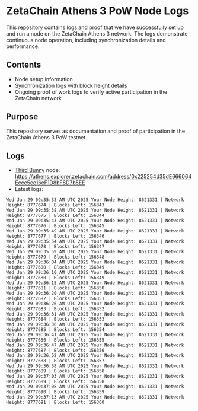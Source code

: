 # ZetaChain Athens 3 PoW Node Logs
This repository contains logs and proof that we have successfully set up and run a node on the ZetaChain Athens 3 network. The logs demonstrate continuous node operation, including synchronization details and performance.

## Contents
- Node setup information
- Synchronization logs with block height details
- Ongoing proof of work logs to verify active participation in the ZetaChain network

## Purpose
This repository serves as documentation and proof of participation in the ZetaChain Athens 3 PoW testnet.

## Logs

- [Third Bunny](https://thirdbunny.xyz/) node: https://athens.explorer.zetachain.com/address/0x225254d35dE666064Eccc5ce16eF1D8bF8D7b5EE
- Latest logs:
```
Wed Jan 29 09:35:33 AM UTC 2025 Your Node Height: 8621331 | Network Height: 8777674 | Blocks Left: 156343
Wed Jan 29 09:35:38 AM UTC 2025 Your Node Height: 8621331 | Network Height: 8777675 | Blocks Left: 156344
Wed Jan 29 09:35:43 AM UTC 2025 Your Node Height: 8621331 | Network Height: 8777676 | Blocks Left: 156345
Wed Jan 29 09:35:49 AM UTC 2025 Your Node Height: 8621331 | Network Height: 8777677 | Blocks Left: 156346
Wed Jan 29 09:35:54 AM UTC 2025 Your Node Height: 8621331 | Network Height: 8777678 | Blocks Left: 156347
Wed Jan 29 09:35:59 AM UTC 2025 Your Node Height: 8621331 | Network Height: 8777679 | Blocks Left: 156348
Wed Jan 29 09:36:04 AM UTC 2025 Your Node Height: 8621331 | Network Height: 8777680 | Blocks Left: 156349
Wed Jan 29 09:36:10 AM UTC 2025 Your Node Height: 8621331 | Network Height: 8777680 | Blocks Left: 156349
Wed Jan 29 09:36:15 AM UTC 2025 Your Node Height: 8621331 | Network Height: 8777681 | Blocks Left: 156350
Wed Jan 29 09:36:20 AM UTC 2025 Your Node Height: 8621331 | Network Height: 8777682 | Blocks Left: 156351
Wed Jan 29 09:36:26 AM UTC 2025 Your Node Height: 8621331 | Network Height: 8777683 | Blocks Left: 156352
Wed Jan 29 09:36:31 AM UTC 2025 Your Node Height: 8621331 | Network Height: 8777684 | Blocks Left: 156353
Wed Jan 29 09:36:36 AM UTC 2025 Your Node Height: 8621331 | Network Height: 8777685 | Blocks Left: 156354
Wed Jan 29 09:36:41 AM UTC 2025 Your Node Height: 8621331 | Network Height: 8777686 | Blocks Left: 156355
Wed Jan 29 09:36:47 AM UTC 2025 Your Node Height: 8621331 | Network Height: 8777687 | Blocks Left: 156356
Wed Jan 29 09:36:52 AM UTC 2025 Your Node Height: 8621331 | Network Height: 8777688 | Blocks Left: 156357
Wed Jan 29 09:36:58 AM UTC 2025 Your Node Height: 8621331 | Network Height: 8777689 | Blocks Left: 156358
Wed Jan 29 09:37:03 AM UTC 2025 Your Node Height: 8621331 | Network Height: 8777689 | Blocks Left: 156358
Wed Jan 29 09:37:08 AM UTC 2025 Your Node Height: 8621331 | Network Height: 8777690 | Blocks Left: 156359
Wed Jan 29 09:37:13 AM UTC 2025 Your Node Height: 8621331 | Network Height: 8777691 | Blocks Left: 156360
```
